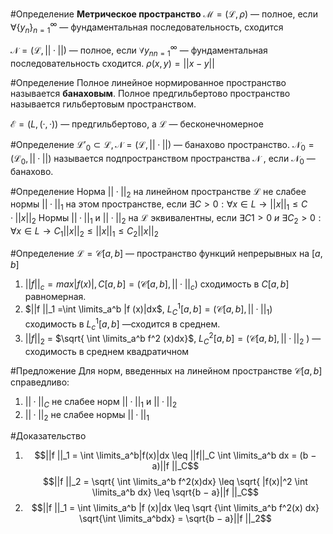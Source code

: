 #Определение 
**Метрическое пространство** $\mathscr{M} = (\mathscr{L}, ρ)$ — полное, если $∀\{y_n\}^∞_{n=1}$ — фундаментальная последовательность, сходится

$\mathscr{N} = (\mathscr{L}, || · ||)$ — полное, если $∀{y_n }^∞_{n=1}$ — фундаментальная последовательность сходится. $ρ(x,y) = ||x − y||$

#Определение 
Полное линейное нормированное пространство называется **банаховым**.
Полное предгильбертово пространство называется гильбертовым пространством.

$\mathscr{E} = (L, (·,·))$ — предгильбертово, а $\mathscr{L}$ — бесконечномерное

#Определение 
$\mathscr{L'_0} ⊂ \mathscr{L}, \mathscr{N} = (\mathscr{L}, || · ||)$ — банахово пространство. $\mathscr{N_0} = (\mathscr{L_0} , || · ||)$ называется подпространством пространства $\mathscr{N}$ , если $\mathscr{N_0}$ — банахово.

#Определение 
Норма $|| · ||_2$ на линейном пространстве $\mathscr{L}$ не слабее нормы $|| · ||_1$ на этом
пространстве, если
$∃C > 0 : ∀x ∈ L → ||x||_1 \leq C · ||x||_2$
Нормы $|| · ||_1$ и $|| · ||_2$ на $\mathscr{L}$ эквивалентны, если
$∃C1 > 0\ и\ ∃ C_2 > 0 : ∀x ∈ L → C_1 ||x||_2 \leq ||x||_1 \leq C_2 ||x||_2$

#Определение
$\mathscr L = \mathscr C[a,b]$ — пространство функций непрерывных на $[a,b]$
1. $||f ||_c = max |f (x)|, C[a,b] = (\mathscr C[a,b], || · ||_c )$ сходимость в $C[a,b]$ равномерная.
2. $||f ||_1 =\int \limits_a^b |f (x)|dx$, $L^1_C [a,b] = (\mathscr C[a,b], || · ||_1 )$ сходимость в $L^1_c [a,b]$ —сходится в среднем.
3. $||f ||_2$ = $\sqrt{ \int \limits_a^b f^2 (x)dx}$, $L^2_C[a,b] = (\mathscr C[a,b], ||·||_2$ ) — сходимость в среднем квадратичном

#Предложение 
Для норм, введенных на линейном пространстве $\mathscr C[a,b]$ справедливо:
1. $|| · ||_C$ не слабее норм $|| · ||_1$ и $|| · ||_2$
2. $|| · ||_2$ не слабее нормы $|| · ||_1$
 
#Доказательство
1. $$||f ||_1 = \int \limits_a^b|f(x)|dx \leq ||f||_C \int \limits_a^b dx = (b − a)||f ||_C$$
$$||f ||_2 = \sqrt{ \int \limits_a^b f^2(x)dx} \leq \sqrt{ |f(x)|^2 \int \limits_a^b dx} \leq \sqrt{b − a}||f ||_C$$
2. $$||f ||_1 = \int \limits_a^b |f (x)|dx \leq \sqrt {\int \limits_a^b f^2(x) dx} \sqrt{\int \limits_a^bdx} = \sqrt{b − a}||f ||_2$$